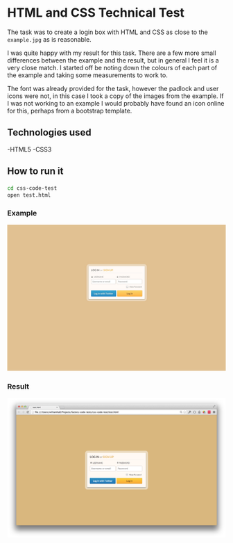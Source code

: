 # HTML and CSS Technical Test

The task was to create a login box with HTML and CSS as close to the `example.jpg` as is reasonable.

I was quite happy with my result for this task. There are a few more small differences between the example and the result, but in general I feel it is a very close match. I started off be noting down the colours of each part of the example and taking some measurements to work to. 

The font was already provided for the task, however the padlock and user icons were not, in this case I took a copy of the images from the example. If I was not working to an example I would probably have found an icon online for this, perhaps from a bootstrap template.

Technologies used
----
-HTML5
-CSS3

How to run it
----
```sh
cd css-code-test
open test.html
```

### Example

![Screenshot](example.jpg)

### Result
![Screenshot](result.jpg)